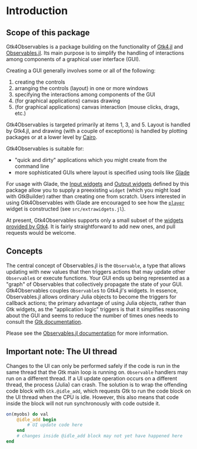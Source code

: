 # Introduction

## Scope of this package

Gtk4Observables is a package building on the functionality of
[Gtk4.jl](https://github.com/JuliaGtk/Gtk4.jl) and
[Observables.jl](https://github.com/JuliaGizmos/Observables.jl). Its main
purpose is to simplify the handling of interactions among components
of a graphical user interface (GUI).

Creating a GUI generally involves some or all of the following:

1. creating the controls
2. arranging the controls (layout) in one or more windows
3. specifying the interactions among components of the GUI
4. (for graphical applications) canvas drawing
5. (for graphical applications) canvas interaction (mouse clicks, drags, etc.)

Gtk4Observables is targeted primarily at items 1, 3, and 5. Layout is
handled by Gtk4.jl, and drawing (with a couple of exceptions) is
handled by plotting packages or at a lower level by
[Cairo](https://github.com/JuliaGraphics/Cairo.jl).

Gtk4Observables is suitable for:

- "quick and dirty" applications which you might create from the command line
- more sophisticated GUIs where layout is specified using tools like [Glade](https://glade.gnome.org/)

For usage with Glade, the [Input widgets](@ref) and
[Output widgets](@ref) defined by this package allow you to supply a
preexisting `widget` (which you might load with GtkBuilder) rather
than creating one from scratch. Users interested in using Gtk4Observables
with Glade are encouraged to see how the [`player`](@ref) widget is
constructed (see `src/extrawidgets.jl`).

At present, Gtk4Observables supports only a small subset of the
[widgets provided by Gtk4](https://developer.gnome.org/gtk4/stable/ch03.html). It
is fairly straightforward to add new ones, and pull requests would be
welcome.

## Concepts

The central concept of Observables.jl is the `Observable`, a type that allows
updating with new values that then triggers actions that may update
other `Observable`s or execute functions. Your GUI ends up being
represented as a "graph" of Observables that collectively propagate the
state of your GUI. Gtk4Observables couples `Observable`s to Gtk4.jl's
widgets. In essence, Observables.jl allows ordinary Julia objects to
become the triggers for callback actions; the primary advantage of
using Julia objects, rather than Gtk widgets, as the "application
logic" triggers is that it simplifies reasoning about the GUI and
seems to reduce the number of times ones needs to consult the
[Gtk documentation](https://developer.gnome.org/gtk3/stable/gtkobjects.html).

Please see the [Observables.jl documentation](https://juliagizmos.github.io/Observables.jl/stable/) for more information.

## Important note: The UI thread

Changes to the UI can only be performed safely if the code is run in the same
thread that the Gtk main loop is running on. `Observable` handlers may run
on a different thread. If a UI update operation occurs on a different thread,
the process (Julia) can crash. The solution is to wrap the offending code block
with `Gtk.@idle_add`, which requests Gtk to run the code block on the UI thread
when the CPU is idle. However, this also means that code inside the block will
not run synchronously with code outside it.
```julia
on(myobs) do val
    @idle_add begin
        # UI update code here
    end
    # changes inside @idle_add block may not yet have happened here
end
```
